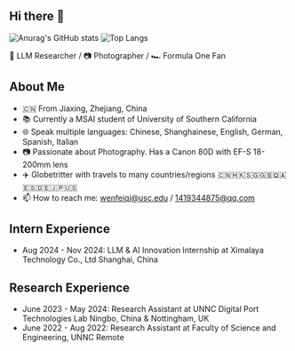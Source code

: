 ## Hi there 👋

<!--
**Manfredss/Manfredss** is a ✨ _special_ ✨ repository because its `README.md` (this file) appears on your GitHub profile.

Here are some ideas to get you started:
-->
![Anurag's GitHub stats](https://github-readme-stats.vercel.app/api?username=Manfredss&show_icons=true&theme=radical)
![Top Langs](https://github-readme-stats.vercel.app/api/top-langs/?username=Manfredss&layout=compact)

🤖 LLM Researcher / 📷 Photographer / 🏎️ Formula One Fan

## About Me
- 🇨🇳 From Jiaxing, Zhejiang, China
- 📚 Currently a MSAI student of University of Southern California
- 🌐 Speak multiple languages: Chinese, Shanghainese, English, German, Spanish, Italian
- 📷 Passionate about Photography. Has a Canon 80D with EF-S 18-200mm lens
- ✈️ Globetritter with travels to many countries/regions 🇨🇳🇭🇰🇸🇬🇬🇧🇶🇦🇪🇸🇩🇪🇯🇵🇺🇸
- 📫 How to reach me: wenfeiqi@usc.edu / 1419344875@qq.com

## Intern Experience
- Aug 2024 - Nov 2024: LLM & AI Innovation Internship at Ximalaya Technology Co., Ltd  Shanghai, China

## Research Experience
- June 2023 - May 2024: Research Assistant at UNNC Digital Port Technologies Lab  Ningbo, China & Nottingham, UK
- June 2022 - Aug 2022: Research Assistant at Faculty of Science and Engineering, UNNC  Remote
